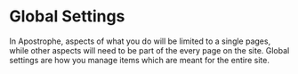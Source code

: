 # Global Settings

In Apostrophe, aspects of what you do will be limited to a single pages, while other aspects will need to be part of the every page on the site. Global settings are how you manage items which are meant for the entire site.

